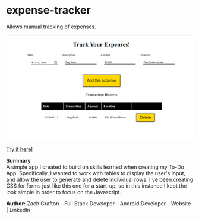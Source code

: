 # expense-tracker
Allows manual tracking of expenses.

<img src="https://github.com/ultimatezachgrafton/expense-tracker/blob/master/expense-tracker-image.png">

<a href="https://ultimatezachgrafton.github.io/clockadoodle/">Try it here!</a>

<b>Summary</b><br>
A simple app I created to build on skills learned when creating my To-Do App. Specifically, I wanted to work with tables to display the user's input, and allow the user to generate and delete individual rows. I've been creating CSS for forms just like this one for a start-up, so in this instance I kept the look simple in order to focus on the Javascript.

<b>Author:</b> Zach Grafton - Full Stack Developer - Android Developer - Website | LinkedIn
